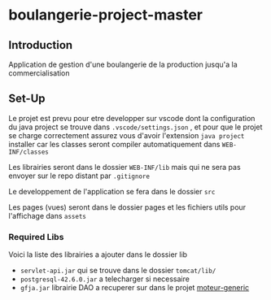 # boulangerie-project-master

## Introduction

Application de gestion d'une boulangerie de la production jusqu'a la commercialisation

## Set-Up

Le projet est prevu pour etre developper sur vscode dont la configuration du java project se trouve dans `.vscode/settings.json` , et pour que le projet se charge correctement assurez vous d'avoir l'extension `java project` installer car les classes seront compiler automatiquement dans `WEB-INF/classes`

Les librairies seront dans le dossier `WEB-INF/lib` mais qui ne sera pas envoyer sur le repo distant par `.gitignore`

Le developpement de l'application se fera dans le dossier `src`

Les pages (vues) seront dans le dossier pages et les fichiers utils pour l'affichage dans `assets`

### Required Libs

Voici la liste des librairies a ajouter dans le dossier lib

- `servlet-api.jar` qui se trouve dans le dossier `tomcat/lib/`
- `postgresql-42.6.0.jar` a telecharger si necessaire
- `gfja.jar` librairie DAO a recuperer sur dans le projet [moteur-generic](https://github.com/ChanAlex2357/moteur-generic.git)
